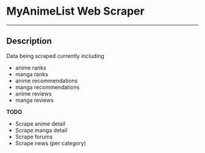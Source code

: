 # **MyAnimeList Web Scraper**  
___

## Description
Data being scraped currently including  
- anime ranks
- manga ranks
- anime recommendations
- manga recommendations
- anime reviews
- manga reviews

**TODO**
- Scrape anime detail
- Scrape manga detail
- Scrape forums
- Scrape news (per category)

